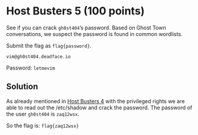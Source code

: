 #  Host Busters 5 (100 points)
See if you can crack `gh0st404`’s password. Based on Ghost Town conversations, we suspect the password is found in common wordlists.

Submit the flag as `flag{password}`.

`vim@gh0st404.deadface.io`

Password: `letmevim`

## Solution
As already mentioned in [Host Busters 4](./Host_Busters_4.md) with the privileged rights we are able to read out the /etc/shadow and crack the password. The password of the user `gh0st404` is `zaq12wsx`.

So the flag is: `flag{zaq12wsx}`

